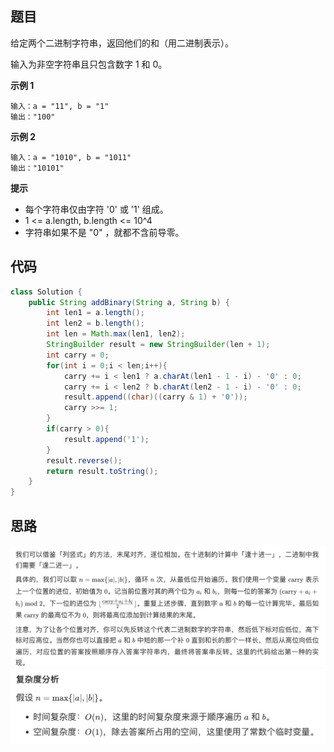 ## 题目
给定两个二进制字符串，返回他们的和（用二进制表示）。

输入为非空字符串且只包含数字 1 和 0。

**示例 1**
```
输入：a = "11", b = "1"
输出："100"
```

**示例 2**
```
输入：a = "1010", b = "1011"
输出："10101"
```

**提示**
* 每个字符串仅由字符 '0' 或 '1' 组成。
* 1 <= a.length, b.length <= 10^4
* 字符串如果不是 "0" ，就都不含前导零。

## 代码
```Java
class Solution {
    public String addBinary(String a, String b) {
        int len1 = a.length();
        int len2 = b.length();
        int len = Math.max(len1, len2);
        StringBuilder result = new StringBuilder(len + 1);
        int carry = 0;
        for(int i = 0;i < len;i++){
            carry += i < len1 ? a.charAt(len1 - 1 - i) - '0' : 0;
            carry += i < len2 ? b.charAt(len2 - 1 - i) - '0' : 0;
            result.append((char)((carry & 1) + '0'));
            carry >>= 1; 
        }
        if(carry > 0){
            result.append('1');
        }
        result.reverse();
        return result.toString();
    }
}
```
## 思路

![](static/67_1.png)
![](static/67_2.png)